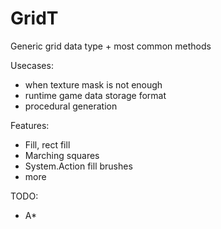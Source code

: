 # GridT

Generic grid data type + most common methods

Usecases:
- when texture mask is not enough
- runtime game data storage format
- procedural generation

Features:
- Fill, rect fill
- Marching squares
- System.Action fill brushes
- more

TODO:
- A*
